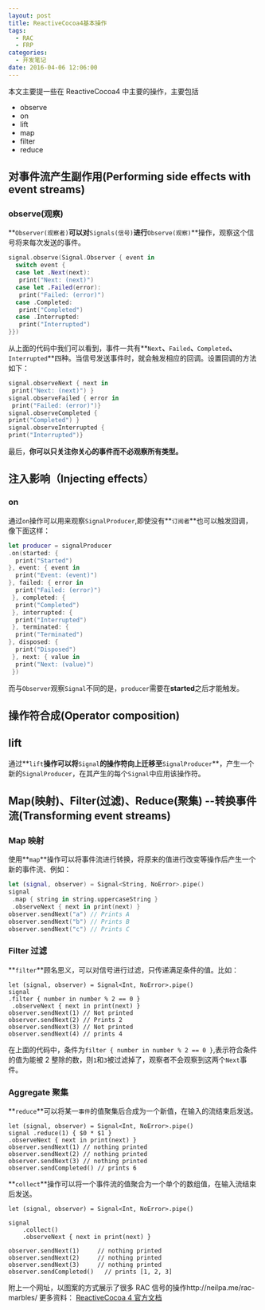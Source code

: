 ```yaml
---
layout: post
title: ReactiveCocoa4基本操作
tags:
  - RAC
  - FRP
categories:
  - 开发笔记
date: 2016-04-06 12:06:00
---
```


本文主要提一些在 ReactiveCocoa4 中主要的操作，主要包括

- observe
- on
- lift
- map
- filter
- reduce
<!--more-->

## 对事件流产生副作用(Performing side effects with event streams)

### observe(观察)

**`Observer(观察者)`**可以对**`Signals(信号)`**进行**`Observe(观察)`**操作，观察这个信号将来每次发送的事件。

```swift
signal.observe(Signal.Observer { event in
  switch event {
  case let .Next(next):
   print("Next: (next)")
  case let .Failed(error):
   print("Failed: (error)")
  case .Completed:
   print("Completed")
  case .Interrupted:
   print("Interrupted")
}})
```

从上面的代码中我们可以看到，事件一共有**`Next`**、**`Failed`**、**`Completed`**、**`Interrupted`**四种。当信号发送事件时，就会触发相应的回调。设置回调的方法如下：

```swift
signal.observeNext { next in
 print("Next: (next)") }
signal.observeFailed { error in
 print("Failed: (error)")}
signal.observeCompleted {
print("Completed") }
signal.observeInterrupted {
print("Interrupted")}
```

最后，**你可以只关注你关心的事件而不必观察所有类型。**

## 注入影响（Injecting effects）

### on

通过`on`操作可以用来观察`SignalProducer`,即使没有**`订阅者`**也可以触发回调，像下面这样：

```swift
let producer = signalProducer
.on(started: {
  print("Started")
}, event: { event in
  print("Event: (event)")
}, failed: { error in
  print("Failed: (error)")
 }, completed: {
  print("Completed")
 }, interrupted: {
  print("Interrupted")
 }, terminated: {
  print("Terminated")
}, disposed: {
  print("Disposed")
 }, next: { value in
  print("Next: (value)")
 })
```

而与`Observer`观察`Signal`不同的是，`producer`需要在**started**之后才能触发。

## 操作符合成(Operator composition)

## lift

通过**`lift`**操作可以将**`Signal`**的操作符向上迁移至**`SignalProducer`**，产生一个新的`SignalProducer`，在其产生的每个`Signal`中应用该操作符。

## Map(映射)、Filter(过滤)、Reduce(聚集) --转换事件流(Transforming event streams)

### Map 映射

使用**`map`**操作可以将事件流进行转换，将原来的值进行改变等操作后产生一个新的事件流、例如：

```swift
let (signal, observer) = Signal<String, NoError>.pipe()
signal
 .map { string in string.uppercaseString }
 .observeNext { next in print(next) }
observer.sendNext("a") // Prints A
observer.sendNext("b") // Prints B
observer.sendNext("c") // Prints C
```

### Filter 过滤

**`filter`**顾名思义，可以对信号进行过滤，只传递满足条件的值。比如：

```
let (signal, observer) = Signal<Int, NoError>.pipe()
signal
.filter { number in number % 2 == 0 }
 .observeNext { next in print(next) }
observer.sendNext(1) // Not printed
observer.sendNext(2) // Prints 2
observer.sendNext(3) // Not printed
observer.sendNext(4) // prints 4
```

在上面的代码中，条件为`filter { number in number % 2 == 0 }`,表示符合条件的值为能被 2 整除的数，则`1`和`3`被过滤掉了，观察者不会观察到这两个`Next`事件。

### Aggregate 聚集

**`reduce`**可以将某一`事件`的值聚集后合成为一个新值，在输入的流结束后发送。

```
let (signal, observer) = Signal<Int, NoError>.pipe()
signal .reduce(1) { $0 * $1 }
.observeNext { next in print(next) }
observer.sendNext(1) // nothing printed
observer.sendNext(2) // nothing printed
observer.sendNext(3) // nothing printed
observer.sendCompleted() // prints 6
```

**`collect`**操作可以将一个事件流的值聚合为一个单个的数组值，在输入流结束后发送。

```
let (signal, observer) = Signal<Int, NoError>.pipe()

signal
    .collect()
    .observeNext { next in print(next) }

observer.sendNext(1)     // nothing printed
observer.sendNext(2)     // nothing printed
observer.sendNext(3)     // nothing printed
observer.sendCompleted()   // prints [1, 2, 3]
```

附上一个网址，以图案的方式展示了很多 RAC 信号的操作http://neilpa.me/rac-marbles/
更多资料：
[ReactiveCocoa 4 官方文档](https://github.com/ReactiveCocoa/ReactiveCocoa/tree/master/Documentation)
